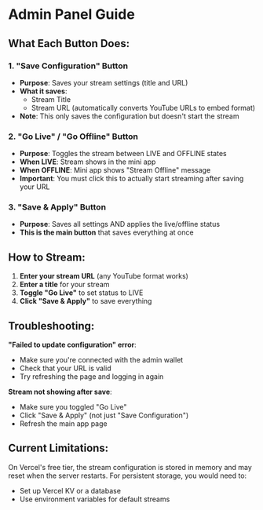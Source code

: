 # Admin Panel Guide

## What Each Button Does:

### 1. **"Save Configuration" Button**
- **Purpose**: Saves your stream settings (title and URL)
- **What it saves**:
  - Stream Title
  - Stream URL (automatically converts YouTube URLs to embed format)
- **Note**: This only saves the configuration but doesn't start the stream

### 2. **"Go Live" / "Go Offline" Button**
- **Purpose**: Toggles the stream between LIVE and OFFLINE states
- **When LIVE**: Stream shows in the mini app
- **When OFFLINE**: Mini app shows "Stream Offline" message
- **Important**: You must click this to actually start streaming after saving your URL

### 3. **"Save & Apply" Button**
- **Purpose**: Saves all settings AND applies the live/offline status
- **This is the main button** that saves everything at once

## How to Stream:

1. **Enter your stream URL** (any YouTube format works)
2. **Enter a title** for your stream  
3. **Toggle "Go Live"** to set status to LIVE
4. **Click "Save & Apply"** to save everything

## Troubleshooting:

**"Failed to update configuration" error**:
- Make sure you're connected with the admin wallet
- Check that your URL is valid
- Try refreshing the page and logging in again

**Stream not showing after save**:
- Make sure you toggled "Go Live" 
- Click "Save & Apply" (not just "Save Configuration")
- Refresh the main app page

## Current Limitations:

On Vercel's free tier, the stream configuration is stored in memory and may reset when the server restarts. For persistent storage, you would need to:
- Set up Vercel KV or a database
- Use environment variables for default streams

